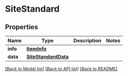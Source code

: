 # SiteStandard

## Properties
Name | Type | Description | Notes
------------ | ------------- | ------------- | -------------
**info** | [**ItemInfo**](ItemInfo.md) |  | 
**data** | [**SiteStandardData**](SiteStandardData.md) |  | 

[[Back to Model list]](../README.md#documentation-for-models) [[Back to API list]](../README.md#documentation-for-api-endpoints) [[Back to README]](../README.md)

